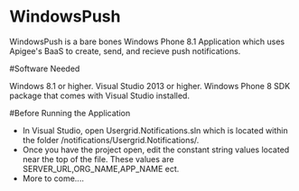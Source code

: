 # WindowsPush

WindowsPush is a bare bones Windows Phone 8.1 Application which uses Apigee's BaaS to create, send, and recieve push notifications.

#Software Needed

Windows 8.1 or higher.
Visual Studio 2013 or higher.
Windows Phone 8 SDK package that comes with Visual Studio installed.

#Before Running the Application

- In Visual Studio, open Usergrid.Notifications.sln which is located within the folder /notifications/Usergrid.Notifications/.
- Once you have the project open, edit the constant string values located near the top of the file.  These values are SERVER_URL,ORG_NAME,APP_NAME ect.
- More to come....

